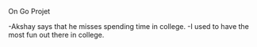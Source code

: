 On Go Projet

-Akshay says that he misses spending time in college.
-I used to have the most fun out there in college.
